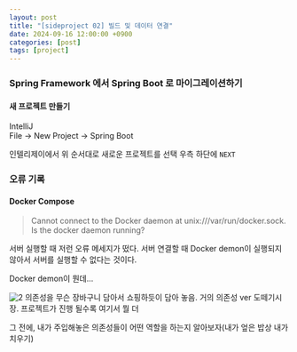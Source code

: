 ```yaml
---
layout: post
title: "[sideproject 02] 빌드 및 데이터 연결"
date: 2024-09-16 12:00:00 +0900
categories: [post]
tags: [project]
---
```


### Spring Framework 에서 Spring Boot 로 마이그레이션하기

#### 새 프로젝트 만들기

IntelliJ   
File -> New Project -> Spring Boot

인텔리제이에서 위 순서대로 새로운 프로젝트를 선택  우측 하단에 ```NEXT```



### 오류 기록

#### Docker Compose

> Cannot connect to the Docker daemon at unix:///var/run/docker.sock. Is the docker daemon running?

서버 실행할 때 저런 오류 메세지가 떴다. 서버 연결할 때 Docker demon이 실행되지 않아서 서버를 실행할 수 없다는 것이다. 

Docker demon이 뭔데... 

![2](https://github.com/user-attachments/assets/a7e4b6c3-9919-444a-a68d-e405d0363175)
의존성을 무슨 장바구니 담아서 쇼핑하듯이 담아 놓음. 거의 의존성 ver 도떼기시장. 프로젝트가 진행 될수록 여기서 뭘 더 

그 전에, 내가 주입해놓은 의존성들이 어떤 역할을 하는지 알아보자(내가 엎은 밥상 내가 치우기)